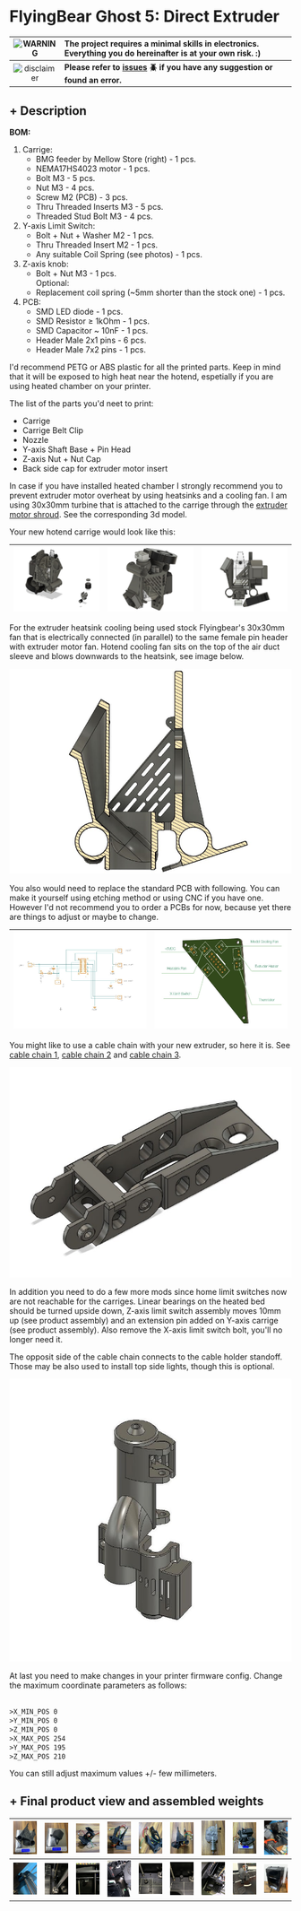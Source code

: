 # FlyingBear Ghost 5: Direct Extruder
| ![WARNING](https://friconix.com/png/fi-ensuxs-warning-solid.png) | The project requires a minimal skills in electronics. Everything you do hereinafter is at your own risk. :) |
|:---:|:---|
| ![disclaimer](https://friconix.com/png/fi-cnsuxs-question-mark.png) | **Please refer to [issues](https://github.com/way5/flyingbear-G5-full-direct-extruder/issues) :beetle: if you have any suggestion or found an error.** |

## **+ Description**

**BOM:**

1. Carrige:
   -  BMG feeder by Mellow Store (right) - 1 pcs.
   -  NEMA17HS4023 motor - 1 pcs.
   -  Bolt M3 - 5 pcs.
   -  Nut M3 - 4 pcs.
   -  Screw M2 (PCB) - 3 pcs.
   -  Thru Threaded Inserts M3 - 5 pcs.
   -  Threaded Stud Bolt M3 - 4 pcs.
2. Y-axis Limit Switch:
   -  Bolt + Nut + Washer M2 - 1 pcs.
   -  Thru Threaded Insert M2 - 1 pcs.
   -  Any suitable Coil Spring (see photos) - 1 pcs.
3. Z-axis knob:
   - Bolt + Nut M3 - 1 pcs.
<br/>Optional:
   - Replacement coil spring (~5mm shorter than the stock one) - 1 pcs.
4. PCB:
   -  SMD LED diode - 1 pcs.
   -  SMD Resistor ≥ 1kOhm - 1 pcs.
   -  SMD Capacitor ~ 10nF - 1 pcs.
   -  Header Male 2x1 pins - 6 pcs.
   -  Header Male 7x2 pins - 1 pcs.

I'd recommend PETG or ABS plastic for all the printed parts. Keep in mind that it will be exposed to high heat near the hotend, espetially if you are using heated chamber on your printer.

The list of the parts you'd neet to print:

- Carrige
- Carrige Belt Clip
- Nozzle
- Y-axis Shaft Base + Pin Head
- Z-axis Nut + Nut Cap
- Back side cap for extruder motor insert

In case if you have installed heated chamber I strongly recommend you to prevent extruder motor overheat by using heatsinks and a cooling fan. I am using 30x30mm turbine that is attached to the carrige through the [extruder motor shroud](./OBJ/EXTRUDER%20MOTOR%20SHROUD.obj). See the corresponding 3d model.

Your new hotend carrige would look like this:

|![carrige](.IMG/C1.0.jpg)|![carrige](.IMG/C1.1.jpg)|![carrige](.IMG/C1.2.jpg)|
| --- | --- | --- |

For the extruder heatsink cooling being used stock Flyingbear's 30x30mm fan that is electrically connected (in parallel) to the same female pin header with extruder motor fan. Hotend cooling fan sits on the top of the air duct sleeve and blows downwards to the heatsink, see image below.

![carrige](.IMG/C1.5.jpg)

You also would need to replace the standard PCB with following. You can make it yourself using etching method or using CNC if you have one. However I'd not recommend you to order a PCBs for now, because yet there are things to adjust or maybe to change.

|![carrige](.IMG/C3.1.jpg)|![carrige](.IMG/C4.jpg)|
|:---:|:---:|

You might like to use a cable chain with your new extruder, so here it is. See [cable chain 1](OBJ/CABLE%20CHAIN%20LINK.obj), [cable chain 2](OBJ/CABLE%20CHAIN%20TERMLK.obj) and [cable chain 3](OBJ/CABLE%20CHAIN%20LOCK.obj).


![cable chain](.IMG/C5.jpg)


In addition you need to do a few more mods since home limit switches now are not reachable for the carriges. Linear bearings on the heated bed should be turned upside down, Z-axis limit switch assembly moves 10mm up (see product assembly) and an extension pin added on Y-axis carrige (see product assembly).
Also remove the X-axis limit switch bolt, you'll no longer need it.

The opposit side of the cable chain connects to the cable holder standoff. Those may be also used to install top side lights, though this is optional.

![cable standoff](.IMG/P20.jpg)

At last you need to make changes in your printer firmware config. Change the maximum coordinate parameters as follows:

```

>X_MIN_POS 0
>Y_MIN_POS 0
>Z_MIN_POS 0
>X_MAX_POS 254
>Y_MAX_POS 195
>Z_MAX_POS 210

```

You can still adjust maximum values +/- few millimeters.

## **+ Final product view and assembled weights**

|![PIC1](.IMG/P1.jpeg)|![PIC2](.IMG/P2.jpeg)|![PIC3](.IMG/P3.jpeg)|![P4](.IMG/P4.jpeg)|![PIC5](.IMG/P5.jpeg)|![PIC6](.IMG/P6.jpeg)|![PIC7](.IMG/P7.jpeg)|![P8](.IMG/P8.jpeg)|![PIC9](.IMG/P9.jpeg)|
| --- | --- | --- | --- | --- | --- | --- | --- | --- |
|![PIC10](.IMG/P10.jpeg)|![PIC11](.IMG/P11.jpeg)|![PIC12](.IMG/P12.jpeg)|![PIC13](.IMG/P13.jpeg)|![PIC14](.IMG/P14.jpeg)|![PIC15](.IMG/P15.jpeg)|![PIC16](.IMG/P16.jpeg)|![PIC17](.IMG/P17.jpeg)|![FlyingBear Ghost 5 Heater Chamber](.IMG/P0.jpg)|||

